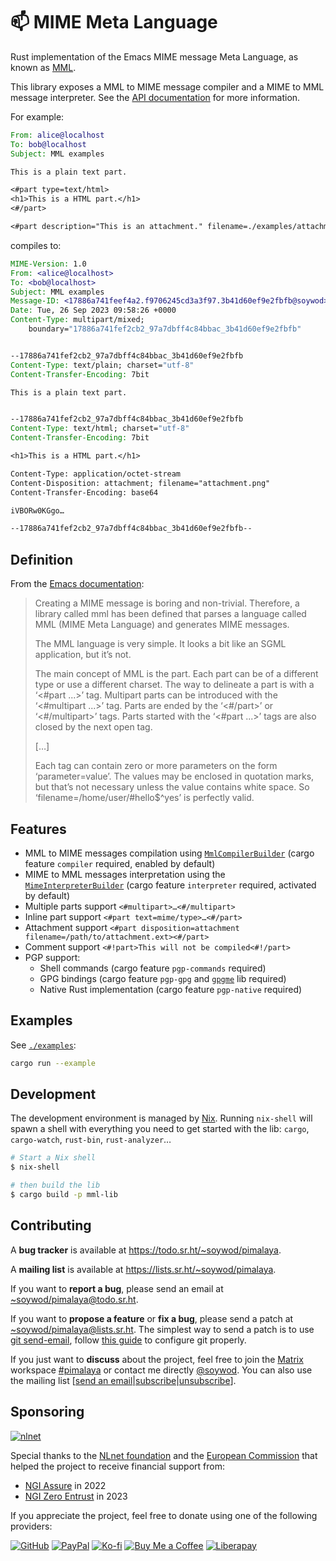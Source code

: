 # 📫 MIME Meta Language

Rust implementation of the Emacs MIME message Meta Language, as known as [MML](https://www.gnu.org/software/emacs/manual/html_node/emacs-mime/Composing.html).

This library exposes a MML to MIME message compiler and a MIME to MML message interpreter. See the [API documentation](https://docs.rs/mml-lib/latest/mml/) for more information.

For example:

```eml
From: alice@localhost
To: bob@localhost
Subject: MML examples

This is a plain text part.

<#part type=text/html>
<h1>This is a HTML part.</h1>
<#/part>

<#part description="This is an attachment." filename=./examples/attachment.png><#/part>
```

compiles to:

```eml
MIME-Version: 1.0
From: <alice@localhost>
To: <bob@localhost>
Subject: MML examples
Message-ID: <17886a741feef4a2.f9706245cd3a3f97.3b41d60ef9e2fbfb@soywod>
Date: Tue, 26 Sep 2023 09:58:26 +0000
Content-Type: multipart/mixed; 
	boundary="17886a741fef2cb2_97a7dbff4c84bbac_3b41d60ef9e2fbfb"


--17886a741fef2cb2_97a7dbff4c84bbac_3b41d60ef9e2fbfb
Content-Type: text/plain; charset="utf-8"
Content-Transfer-Encoding: 7bit

This is a plain text part.


--17886a741fef2cb2_97a7dbff4c84bbac_3b41d60ef9e2fbfb
Content-Type: text/html; charset="utf-8"
Content-Transfer-Encoding: 7bit

<h1>This is a HTML part.</h1>

Content-Type: application/octet-stream
Content-Disposition: attachment; filename="attachment.png"
Content-Transfer-Encoding: base64

iVBORw0KGgo…

--17886a741fef2cb2_97a7dbff4c84bbac_3b41d60ef9e2fbfb--
```

## Definition

From the [Emacs documentation](https://www.gnu.org/software/emacs/manual/html_node/emacs-mime/MML-Definition.html):

> Creating a MIME message is boring and non-trivial. Therefore, a library called mml has been defined that parses a language called MML (MIME Meta Language) and generates MIME messages.
>
> The MML language is very simple. It looks a bit like an SGML application, but it’s not.
> 
> The main concept of MML is the part. Each part can be of a different type or use a different charset. The way to delineate a part is with a ‘<#part ...>’ tag. Multipart parts can be introduced with the ‘<#multipart ...>’ tag. Parts are ended by the ‘<#/part>’ or ‘<#/multipart>’ tags. Parts started with the ‘<#part ...>’ tags are also closed by the next open tag.
> 
> […]
> 
> Each tag can contain zero or more parameters on the form ‘parameter=value’. The values may be enclosed in quotation marks, but that’s not necessary unless the value contains white space. So ‘filename=/home/user/#hello$^yes’ is perfectly valid.

## Features

- MML to MIME messages compilation using [`MmlCompilerBuilder`](https://docs.rs/mml-lib/latest/mml/message/compiler/struct.MmlCompilerBuilder.html)  (cargo feature `compiler` required, enabled by default)
- MIME to MML messages interpretation using the [`MimeInterpreterBuilder`](https://docs.rs/mml-lib/latest/mml/message/interpreter/struct.MimeInterpreterBuilder.html) (cargo feature `interpreter` required, activated by default)
- Multiple parts support `<#multipart>…<#/multipart>`
- Inline part support `<#part text=mime/type>…<#/part>`
- Attachment support `<#part disposition=attachment filename=/path/to/attachment.ext><#/part>`
- Comment support `<#!part>This will not be compiled<#!/part>`
- PGP support:
  - Shell commands (cargo feature `pgp-commands` required)
  - GPG bindings (cargo feature `pgp-gpg` and [`gpgme`](https://gnupg.org/software/gpgme/index.html) lib required)
  - Native Rust implementation (cargo feature `pgp-native` required)

## Examples

See [`./examples`](https://git.sr.ht/~soywod/pimalaya/tree/master/item/mml/examples):

```sh
cargo run --example
```

## Development

The development environment is managed by [Nix](https://nixos.org/download.html). Running `nix-shell` will spawn a shell with everything you need to get started with the lib: `cargo`, `cargo-watch`, `rust-bin`, `rust-analyzer`…

```sh
# Start a Nix shell
$ nix-shell

# then build the lib
$ cargo build -p mml-lib
```

## Contributing

A **bug tracker** is available at <https://todo.sr.ht/~soywod/pimalaya>.

A **mailing list** is available at <https://lists.sr.ht/~soywod/pimalaya>.

If you want to **report a bug**, please send an email at [~soywod/pimalaya@todo.sr.ht](mailto:~soywod/pimalaya@todo.sr.ht).

If you want to **propose a feature** or **fix a bug**, please send a patch at [~soywod/pimalaya@lists.sr.ht](mailto:~soywod/pimalaya@lists.sr.ht). The simplest way to send a patch is to use [git send-email](https://git-scm.com/docs/git-send-email), follow [this guide](https://git-send-email.io/) to configure git properly.

If you just want to **discuss** about the project, feel free to join the [Matrix](https://matrix.org/) workspace [#pimalaya](https://matrix.to/#/#pimalaya:matrix.org) or contact me directly [@soywod](https://matrix.to/#/@soywod:matrix.org). You can also use the mailing list [[send an email](mailto:~soywod/pimalaya@lists.sr.ht)|[subscribe](mailto:~soywod/pimalaya+subscribe@lists.sr.ht)|[unsubscribe](mailto:~soywod/pimalaya+unsubscribe@lists.sr.ht)].

## Sponsoring

[![nlnet](https://nlnet.nl/logo/banner-160x60.png)](https://nlnet.nl/project/Himalaya/index.html)

Special thanks to the [NLnet foundation](https://nlnet.nl/project/Himalaya/index.html) and the [European Commission](https://www.ngi.eu/) that helped the project to receive financial support from:

- [NGI Assure](https://nlnet.nl/assure/) in 2022
- [NGI Zero Entrust](https://nlnet.nl/entrust/) in 2023

If you appreciate the project, feel free to donate using one of the following providers:

[![GitHub](https://img.shields.io/badge/-GitHub%20Sponsors-fafbfc?logo=GitHub%20Sponsors)](https://github.com/sponsors/soywod)
[![PayPal](https://img.shields.io/badge/-PayPal-0079c1?logo=PayPal&logoColor=ffffff)](https://www.paypal.com/paypalme/soywod)
[![Ko-fi](https://img.shields.io/badge/-Ko--fi-ff5e5a?logo=Ko-fi&logoColor=ffffff)](https://ko-fi.com/soywod)
[![Buy Me a Coffee](https://img.shields.io/badge/-Buy%20Me%20a%20Coffee-ffdd00?logo=Buy%20Me%20A%20Coffee&logoColor=000000)](https://www.buymeacoffee.com/soywod)
[![Liberapay](https://img.shields.io/badge/-Liberapay-f6c915?logo=Liberapay&logoColor=222222)](https://liberapay.com/soywod)

